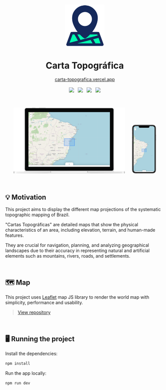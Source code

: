 <br/>

<p align=center>
    <img width=125 src='./docs/logo.png'/>
</p>

<h1 align=center>Carta Topográfica</h1>

<p align=center>
    <a href='https://carta-topografica.vercel.app/'>carta-topografica.vercel.app</a>
    <br/><br/>
    <img height=30 src='https://img.shields.io/badge/TypeScript-007ACC?style=for-the-badge&logo=typescript&logoColor=white'>
    &nbsp;
    <img height=30 src='https://img.shields.io/badge/React-61DAFB?style=for-the-badge&logo=react&logoColor=20232A'>
    &nbsp;
    <img height=30 src='https://img.shields.io/badge/styled--components-DB7093?style=for-the-badge&logo=styled-components&logoColor=white'>
    &nbsp;
    <img height=30 src='https://img.shields.io/badge/Vercel-000000?style=for-the-badge&logo=vercel&logoColor=white'>
</p>

&nbsp;

<p align=center>
    <img width=70% src='./docs/mockup-desktop.png'>
    &nbsp;&nbsp;&nbsp;&nbsp;
    <img width=15% src='./docs/mockup-mobile.png'>
</p>

&nbsp;

## 💡 Motivation

This project aims to display the different map projections of the systematic topographic mapping of Brazil.

"Cartas Topográficas" are detailed maps that show the physical characteristics of an area, including elevation, terrain, and human-made features.

They are crucial for navigation, planning, and analyzing geographical landscapes due to their accuracy in representing natural and artificial elements such as mountains, rivers, roads, and settlements.

&nbsp;

## 🗺 Map

This project uses [Leaflet](https://leafletjs.com/) map JS library to render the world map with simplicity, performance and usability.

> [View repository](https://github.com/Leaflet/Leaflet)  

&nbsp;

## 🖥️ Running the project

Install the dependencies:

```bash
npm install
```

Run the app locally:

```bash
npm run dev
```
